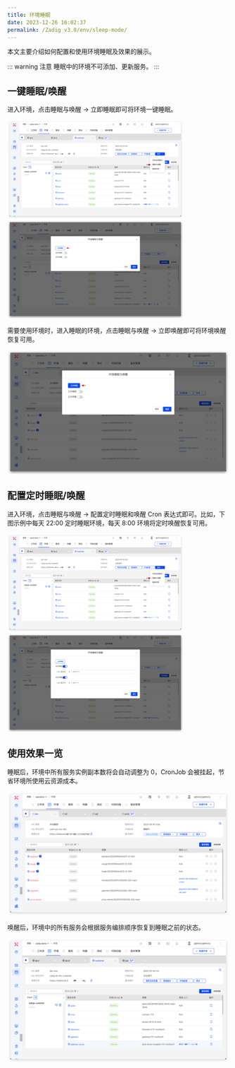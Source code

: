 ```yaml
---
title: 环境睡眠
date: 2023-12-26 16:02:37
permalink: /Zadig v3.0/env/sleep-mode/
---
```


本文主要介绍如何配置和使用环境睡眠及效果的展示。

::: warning 注意
睡眠中的环境不可添加、更新服务。
:::

## 一键睡眠/唤醒

进入环境，点击睡眠与唤醒 -> 立即睡眠即可将环境一键睡眠。

<img src="../../../../_images/sleep_mode_1.png" width="400" >
<img src="../../../../_images/sleep_mode_2.png" width="400" >

需要使用环境时，进入睡眠的环境，点击睡眠与唤醒 -> 立即唤醒即可将环境唤醒恢复可用。

![一键唤醒](../../../../_images/sleep_mode_3.png)

## 配置定时睡眠/唤醒

进入环境，点击睡眠与唤醒 -> 配置定时睡眠和唤醒 Cron 表达式即可。比如，下图示例中每天 22:00 定时睡眠环境，每天 8:00 环境将定时唤醒恢复可用。

<img src="../../../../_images/sleep_mode_4.png" width="400" >
<img src="../../../../_images/sleep_mode_5.png" width="400" >

## 使用效果一览

睡眠后，环境中所有服务实例副本数将会自动调整为 0，CronJob 会被挂起，节省环境所使用云资源成本。

![效果](../../../../_images/sleep_mode_6.png)

唤醒后，环境中的所有服务会根据服务编排顺序恢复到睡眠之前的状态。

![效果](../../../../_images/sleep_mode_7.png)


